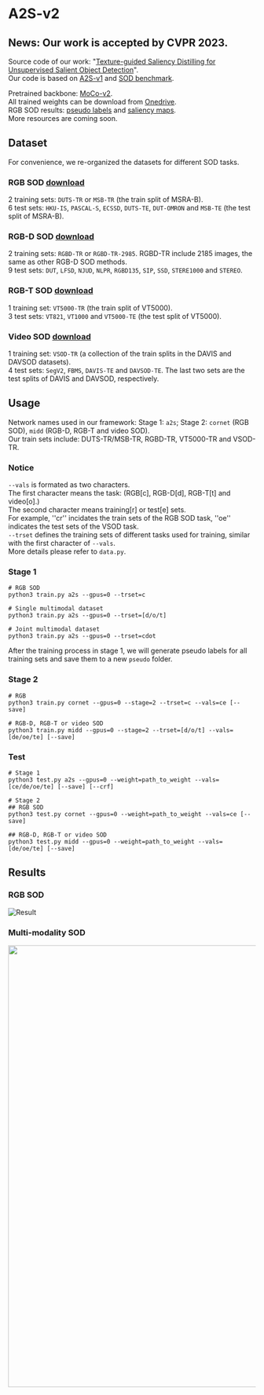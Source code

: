 # A2S-v2

## News: Our work is accepted by CVPR 2023. 
Source code of our work: "[Texture-guided Saliency Distilling for Unsupervised Salient Object Detection](https://arxiv.org/abs/2207.05921)".    
Our code is based on [A2S-v1](https://github.com/moothes/A2S-USOD) and [SOD benchmark](https://github.com/moothes/SALOD).

Pretrained backbone: [MoCo-v2](https://github.com/facebookresearch/moco).  
All trained weights can be download from [Onedrive](https://drive.google.com/drive/folders/1noB7bVjqJqFAYQubTLU_tyF6GkgLZT7z?usp=sharing).  
RGB SOD results: [pseudo labels](https://drive.google.com/drive/folders/1agLC1iNoONw008jaqEvfRalrBWFWIAL4?usp=sharing) and [saliency maps](https://drive.google.com/drive/folders/15YOcPQ5vzBqlk50DEEVuBXSo5YzqpT89?usp=sharing).  
More resources are coming soon.

 ## Dataset
 For convenience, we re-organized the datasets for different SOD tasks.  
 ### RGB SOD [download](https://drive.google.com/file/d/17X4SiSVuBmqkvQJe_ScVARKPM_vgvCOi/view?usp=sharing)
 2 training sets: ```DUTS-TR``` or ```MSB-TR``` (the train split of MSRA-B).  
 6 test sets: ```HKU-IS```, ```PASCAL-S```, ```ECSSD```, ```DUTS-TE```, ```DUT-OMRON``` and ```MSB-TE``` (the test split of MSRA-B).  
 ### RGB-D SOD [download](https://drive.google.com/file/d/1mvlkHBqpDal3Ce_gxqZWLzBg4QVWY64U/view?usp=sharing)
 2 training sets: ```RGBD-TR``` or ```RGBD-TR-2985```. RGBD-TR include 2185 images, the same as other RGB-D SOD methods.  
 9 test sets: ```DUT```, ```LFSD```, ```NJUD```, ```NLPR```, ```RGBD135```, ```SIP```, ```SSD```, ```STERE1000``` and ```STEREO```.  
 ### RGB-T SOD [download](https://drive.google.com/file/d/1W-jp9dzUJbWrF6PphKeVk8sLOUiuKT56/view?usp=sharing)
 1 training set: ```VT5000-TR``` (the train split of VT5000).  
 3 test sets: ```VT821```, ```VT1000``` and ```VT5000-TE``` (the test split of VT5000).  
 ### Video SOD [download](https://drive.google.com/file/d/1xDvoFflPdlhxR1WSEyrT3dBQLjWADujR/view?usp=sharing)
 1 training set: ```VSOD-TR``` (a collection of the train splits in the DAVIS and DAVSOD datasets).  
 4 test sets: ```SegV2```, ```FBMS```, ```DAVIS-TE``` and ```DAVSOD-TE```. The last two sets are the test splits of DAVIS and DAVSOD, respectively.  
 
 
 ## Usage
 Network names used in our framework: Stage 1: ```a2s```; Stage 2: ```cornet``` (RGB SOD), ```midd``` (RGB-D, RGB-T and video SOD).  
 Our train sets include: DUTS-TR/MSB-TR, RGBD-TR, VT5000-TR and VSOD-TR.
 
 ### Notice
 ```--vals``` is formated as two characters.   
 The first character means the task: (RGB[c], RGB-D[d], RGB-T[t] and video[o].)  
 The second character means training[r] or test[e] sets.  
 For example, ''cr'' incidates the train sets of the RGB SOD task, ''oe'' indicates the test sets of the VSOD task.   
 ```--trset``` defines the training sets of different tasks used for training, similar with the first character of ```--vals```.  
 More details please refer to ```data.py```.
 
 
 ### Stage 1
 ```
 # RGB SOD
 python3 train.py a2s --gpus=0 --trset=c
 
 # Single multimodal dataset
 python3 train.py a2s --gpus=0 --trset=[d/o/t]
 
 # Joint multimodal dataset
 python3 train.py a2s --gpus=0 --trset=cdot
 ```
 
 After the training process in stage 1, we will generate pseudo labels for all training sets and save them to a new ```pseudo``` folder.
 
 ### Stage 2
 ```
 # RGB
 python3 train.py cornet --gpus=0 --stage=2 --trset=c --vals=ce [--save]
 
 # RGB-D, RGB-T or video SOD
 python3 train.py midd --gpus=0 --stage=2 --trset=[d/o/t] --vals=[de/oe/te] [--save]
 ```
 
 ### Test
 ```
 # Stage 1
 python3 test.py a2s --gpus=0 --weight=path_to_weight --vals=[ce/de/oe/te] [--save] [--crf]
 
 # Stage 2
 ## RGB SOD
 python3 test.py cornet --gpus=0 --weight=path_to_weight --vals=ce [--save]
 
 ## RGB-D, RGB-T or video SOD
 python3 test.py midd --gpus=0 --weight=path_to_weight --vals=[de/oe/te] [--save]
 ```
 
 

## Results
### RGB SOD  
![Result](https://github.com/moothes/A2S-v2/blob/main/result.PNG)

### Multi-modality SOD  
<div align=center>
<img src="https://github.com/moothes/A2S-v2/blob/main/mm.PNG", width=900>
</div>
